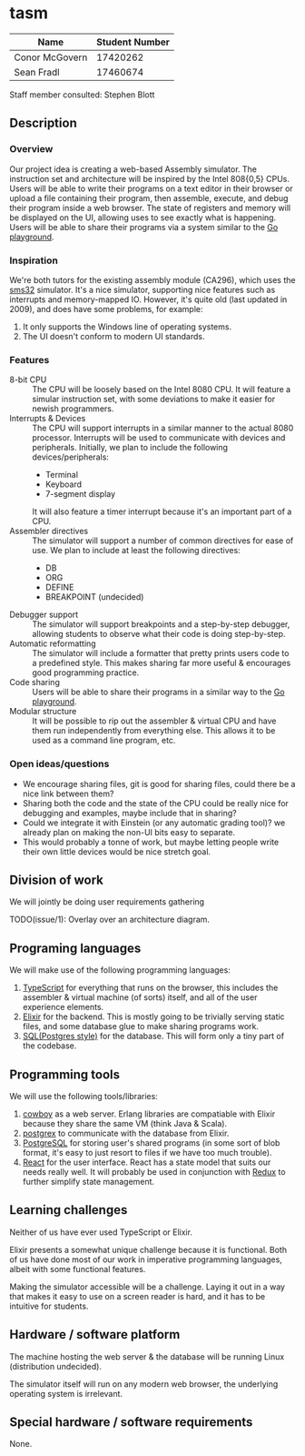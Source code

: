 # tasm

| Name           | Student Number |
|----------------|----------------|
| Conor McGovern |    17420262    |
|   Sean Fradl   |    17460674    |

Staff member consulted: Stephen Blott

## Description

### Overview

Our project idea is creating a web-based Assembly simulator. The instruction set and architecture will be inspired by the Intel 808{0,5}
CPUs. Users will be able to write their programs on a text editor in their browser or upload a file containing their program, then assemble,
execute, and debug their program inside a web browser. The state of registers and memory will be displayed on the UI, allowing uses to see
exactly what is happening. Users will be able to share their programs via a system similar to the [Go playground](https://play.golang.org/).

### Inspiration

We're both tutors for the existing assembly module (CA296), which uses the [sms32](http://www.softwareforeducation.com/sms32v50/) simulator.
It's a nice simulator, supporting nice features such as interrupts and memory-mapped IO. However, it's quite old (last updated in 2009), and
does have some problems, for example:

1. It only supports the Windows line of operating systems.
1. The UI doesn't conform to modern UI standards.

### Features

<!-- Apparently markdown doesn't have special syntax for definition lists ): -->
<dl>
    <dt>8-bit CPU</dt>
    <dd>
        The CPU will be loosely based on the Intel 8080 CPU. It will feature a simular
        instruction set, with some deviations to make it easier for newish programmers.
    </dd>
    <dt>Interrupts &amp; Devices</dt>
    <dd>
        The CPU will support interrupts in a similar manner to the actual 8080 processor. Interrupts
        will be used to communicate with devices and peripherals. Initially, we plan to include the
        following devices/peripherals:
        <ul>
            <li>Terminal</li>
            <li>Keyboard</li>
            <li>7-segment display</li>
        </ul>
        It will also feature a timer interrupt because it's an important part of a CPU. 
    </dd>
    <dt>Assembler directives</dt>
    <dd>
        The simulator will support a number of common directives for ease of use. We plan to include at least the following
        directives:
        <ul>
            <li>DB</li>
            <li>ORG</li>
            <li>DEFINE</li>
            <li>BREAKPOINT (undecided)</li>
        </ul>
    </dd>
    <dt>Debugger support</dt>
    <dd>
        The simulator will support breakpoints and a step-by-step debugger, allowing students to observe what their code is
        doing step-by-step.
    </dd>
    <dt>Automatic reformatting</dt>
    <dd>
        The simulator will include a formatter that pretty prints users code to a predefined style. This makes sharing far more
        useful &amp; encourages good programming practice.
    </dd>
    <dt>Code sharing</dt>
    <dd>
        Users will be able to share their programs in a similar way to the <a href="https://play.golang.org/">Go playground</a>.
    </dd>
    <dt>Modular structure</dt>
    <dd>
        It will be possible to rip out the assembler &amp; virtual CPU and have them run independently
        from everything else. This allows it to be used as a command line program, etc.
    </dd>
</dl>

### Open ideas/questions

- We encourage sharing files, git is good for sharing files, could there be a nice link between them?
- Sharing both the code and the state of the CPU could be really nice for debugging and examples, maybe include that in sharing?
- Could we integrate it with Einstein (or any automatic grading tool)? we already plan on making the non-UI bits easy to separate.
- This would probably a tonne of work, but maybe letting people write their own little devices would be nice stretch goal.

## Division of work

We will jointly be doing user requirements gathering

TODO(issue/1): Overlay over an architecture diagram.

## Programing languages

We will make use of the following programming languages:

1. [TypeScript](https://typescriptlang.org) for everything that runs on the browser, this includes the assembler & virtual machine
   (of sorts) itself, and all of the user experience elements.
2. [Elixir](https://elixir.org) for the backend. This is mostly going to be trivially serving static files, and some database glue
   to make sharing programs work.
3. [SQL(Postgres style)](https://postgresql.org/) for the database. This will form only a tiny part of the codebase.

## Programming tools

We will use the following tools/libraries:

1. [cowboy](https://github.com/ninenines/cowboy) as a web server. Erlang libraries are compatiable with Elixir because they share the
   same VM (think Java & Scala).
1. [postgrex](https://github.com/elixir-ecto/postgrex) to communicate with the database from Elixir.
1. [PostgreSQL](https://www.postgresql.org/) for storing user's shared programs (in some sort of blob format, it's easy to just resort
   to files if we have too much trouble).
1. [React](https://reactjs.org) for the user interface. React has a state model that suits our needs really well. It will probably be
   used in conjunction with [Redux](https://redux.js.org/) to further simplify state management.

## Learning challenges

Neither of us have ever used TypeScript or Elixir.

Elixir presents a somewhat unique challenge because it is functional. Both of us have done most of our work in imperative programming
languages, albeit with some functional features.

Making the simulator accessible will be a challenge. Laying it out in a way that makes it easy to use on a screen reader is hard, and
it has to be intuitive for students.

## Hardware / software platform

The machine hosting the web server &amp; the database will be running Linux (distribution undecided).

The simulator itself will run on any modern web browser, the underlying operating system is irrelevant.

## Special hardware / software requirements

None.

